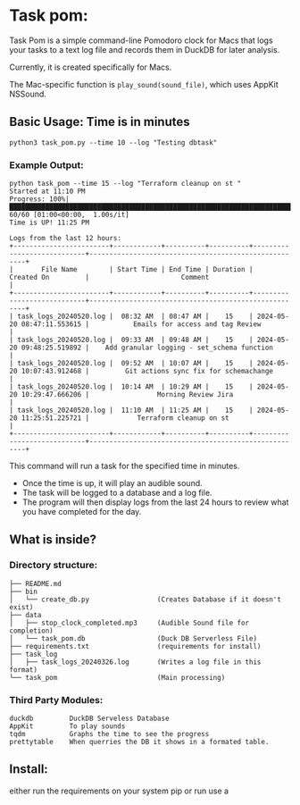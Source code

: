 # Task pom:

Task Pom is a simple command-line Pomodoro clock for Macs that logs your tasks to a text log file and records them in DuckDB for later analysis.

Currently, it is created specifically for Macs. 

The Mac-specific function is `play_sound(sound_file)`, which uses AppKit NSSound.

## Basic Usage: Time is in minutes

`python3 task_pom.py --time 10 --log "Testing dbtask"`

### Example Output:

```
python task_pom --time 15 --log "Terraform cleanup on st "
Started at 11:10 PM
Progress: 100%|███████████████████████████████████████████████████████████████████████████████████████████████████████████████████████████████████████████████████████| 60/60 [01:00<00:00,  1.00s/it]
Time is UP! 11:25 PM

Logs from the last 12 hours:
+------------------------+------------+----------+----------+----------------------------+------------------------------------------------------+
|       File Name        | Start Time | End Time | Duration |         Created On         |                       Comment                        |
+------------------------+------------+----------+----------+----------------------------+------------------------------------------------------+
| task_logs_20240520.log |  08:32 AM  | 08:47 AM |    15    | 2024-05-20 08:47:11.553615 |           Emails for access and tag Review           |
| task_logs_20240520.log |  09:33 AM  | 09:48 AM |    15    | 2024-05-20 09:48:25.519892 |    Add granular logging - set_schema function        |
| task_logs_20240520.log |  09:52 AM  | 10:07 AM |    15    | 2024-05-20 10:07:43.912468 |         Git actions sync fix for schemachange        |
| task_logs_20240520.log |  10:14 AM  | 10:29 AM |    15    | 2024-05-20 10:29:47.666206 |                 Morning Review Jira                  |
| task_logs_20240520.log |  11:10 AM  | 11:25 AM |    15    | 2024-05-20 11:25:51.225721 |            Terraform cleanup on st                   |
+------------------------+------------+----------+----------+----------------------------+------------------------------------------------------+

```

This command will run a task for the specified time in minutes.

- Once the time is up, it will play an audible sound.
- The task will be logged to a database and a log file.
- The program will then display logs from the last 24 hours to review what you have completed for the day.

## What is inside? 


### Directory structure:

```
├── README.md
├── bin
│   └── create_db.py                 (Creates Database if it doesn't exist)
├── data
│   ├── stop_clock_completed.mp3     (Audible Sound file for completion)
│   └── task_pom.db                  (Duck DB Serverless File)
├── requirements.txt                 (requirements for install)
├── task_log
│   ├── task_logs_20240326.log       (Writes a log file in this format)
└── task_pom                         (Main processing)
```

### Third Party Modules:
```
duckdb         DuckDB Serveless Database
AppKit         To play sounds    
tqdm           Graphs the time to see the progress 
prettytable    When querries the DB it shows in a formated table.  
```

## Install:

either run the requirements on your system pip or run use a 